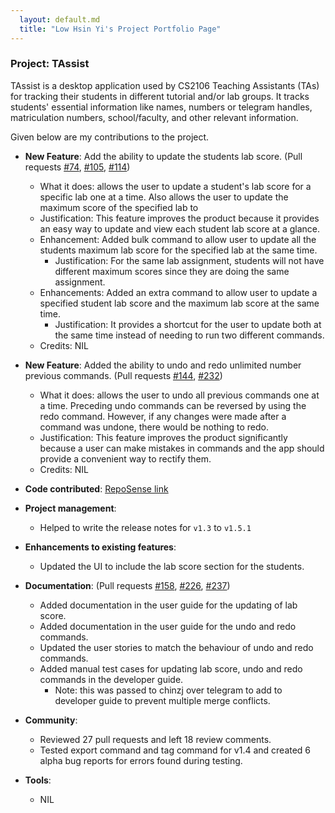 ```yaml
---
  layout: default.md
  title: "Low Hsin Yi's Project Portfolio Page"
---
```


### Project: TAssist

TAssist is a desktop application used by CS2106 Teaching Assistants (TAs) for tracking their students in different
tutorial and/or lab groups. It tracks students' essential information like names, numbers or telegram handles,
matriculation numbers, school/faculty, and other relevant information.

Given below are my contributions to the project.

* **New Feature**: Add the ability to update the students lab score. (Pull requests [\#74](), [\#105](), [\#114]())
    * What it does: allows the user to update a student's lab score for a specific lab one at a time. 
    Also allows the user to update the maximum score of the specified lab to 
    * Justification: This feature improves the product because it provides an easy way to update and view each student
    lab score at a glance.
    * Enhancement: Added bulk command to allow user to update all the students maximum lab score for the specified lab
    at the same time.
      * Justification: For the same lab assignment, students will not have different maximum scores since they are doing
      the same assignment.
    * Enhancements: Added an extra command to allow user to update a specified student lab score and the maximum lab
    score at the same time.
      * Justification: It provides a shortcut for the user to update both at the same time instead of needing to run
      two different commands.
    * Credits: NIL

* **New Feature**: Added the ability to undo and redo unlimited number previous commands. (Pull requests [\#144](), [\#232]())
  * What it does: allows the user to undo all previous commands one at a time. 
  Preceding undo commands can be reversed by using the redo command.
  However, if any changes were made after a command was undone, there would be nothing to redo.
  * Justification: This feature improves the product significantly because a user can make mistakes in commands 
  and the app should provide a convenient way to rectify them.
  * Credits: NIL

* **Code contributed**: [RepoSense link]()

* **Project management**:
  * Helped to write the release notes for `v1.3` to `v1.5.1`

* **Enhancements to existing features**:
  * Updated the UI to include the lab score section for the students.

* **Documentation**: (Pull requests [\#158](), [\#226](), [\#237]())
  * Added documentation in the user guide for the updating of lab score.
  * Added documentation in the user guide for the undo and redo commands.
  * Updated the user stories to match the behaviour of undo and redo commands.
  * Added manual test cases for updating lab score, undo and redo commands in the developer guide.
    * Note: this was passed to chinzj over telegram to add to developer guide to
    prevent multiple merge conflicts.

* **Community**:
  * Reviewed 27 pull requests and left 18 review comments.
  * Tested export command and tag command for v1.4 and created 6 alpha bug reports for errors found during testing.

* **Tools**:
  * NIL
